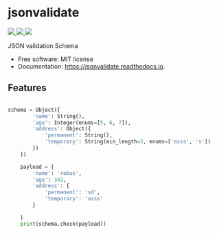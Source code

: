 
# jsonvalidate




<a href="https://travis-ci.org/RobusGauli/jsonvalidate">
    <img src="https://travis-ci.org/RobusGauli/jsonvalidate.svg?branch=master">
</a>

<a href="https://pypi.python.org/pypi/jsonvalidate">
    <img src="https://img.shields.io/pypi/v/jsonvalidate.svg">
</a>

<a href="https://jsonvalidate.readthedocs.io/en/latest/?badge=latest">
    <img src="https://readthedocs.org/projects/jsonvalidate/badge/?version=latest">
</a>


JSON validation Schema


* Free software: MIT license
* Documentation: https://jsonvalidate.readthedocs.io.


Features
--------

```python

schema = Object({
        'name': String(),
        'age': Integer(enums=[5, 6, 7]),
        'address': Object({
            'permanent': String(),
            'temporary': String(min_length=3, enums=['asss', 's'])
        })
    })

    payload = {
        'name': 'robus',
        'age': 342,
        'address': {
            'permanent': 'sd',
            'temporary': 'asss'
        }

    }
    print(schema.check(payload))
   ```
